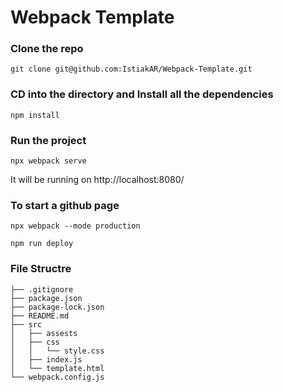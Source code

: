 
# Webpack Template

### Clone the repo
```
git clone git@github.com:IstiakAR/Webpack-Template.git
```

### CD into the directory and Install all the dependencies
```
npm install
```
### Run the project
```
npx webpack serve
```
It will be running on http://localhost:8080/

### To start a github page

```
npx webpack --mode production
```

```
npm run deploy
```

### File Structre
```
├── .gitignore
├── package.json
├── package-lock.json
├── README.md
├── src
│   ├── assests
│   ├── css
│   │   └── style.css
│   ├── index.js
│   └── template.html
└── webpack.config.js
```
